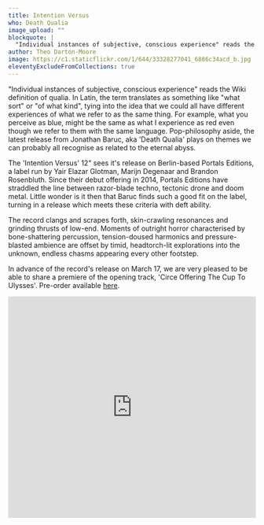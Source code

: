 ```yaml
---
title: Intention Versus
who: Death Qualia
image_upload: ""
blockquote: |
  "Individual instances of subjective, conscious experience" reads the Wiki definition of qualia. In Latin, the term translates as something like "what sort" or "of what kind", tying into the idea that we could all have different experiences of what we refer to as the same thing. For example, what you perceive as blue, might be the same as what I experience as red even though we refer to them with the same language. Pop-philosophy aside, the latest release from Jonathan Baruc, aka 'Death Qualia' plays on themes we can probably all recognise as related to the eternal abyss.
author: Theo Darton-Moore
image: https://c1.staticflickr.com/1/644/33328277041_6886c34acd_b.jpg
eleventyExcludeFromCollections: true
---
```

"Individual instances of subjective, conscious experience" reads the Wiki definition of qualia. In Latin, the term translates as something like "what sort" or "of what kind", tying into the idea that we could all have different experiences of what we refer to as the same thing. For example, what you perceive as blue, might be the same as what I experience as red even though we refer to them with the same language. Pop-philosophy aside, the latest release from Jonathan Baruc, aka 'Death Qualia' plays on themes we can probably all recognise as related to the eternal abyss.

The 'Intention Versus' 12" sees it's release on Berlin-based Portals Editions, a label run by Yair Elazar Glotman, Marijn Degenaar and Brandon Rosenbluth. Since their debut offering in 2014, Portals Editions have straddled the line between razor-blade techno, tectonic drone and doom metal. Little wonder is it then that Baruc finds such a good fit on the label, turning in a release which meets these criteria with deft ability.

The record clangs and scrapes forth, skin-crawling resonances and grinding thrusts of low-end. Moments of outright horror characterised by bone-shattering percussion, tension-doused harmonics and pressure-blasted ambience are offset by timid, headtorch-lit explorations into the unknown, endless chasms appearing every other footstep.

In advance of the record's release on March 17, we are very pleased to be able to share a premiere of the opening track, 'Circe Offering The Cup To Ulysses'. Pre-order available [here](https://portals-editions.bandcamp.com/album/intention-versus).

<iframe width="100%" height="450" scrolling="no" frameborder="no" src="https://w.soundcloud.com/player/?url=https%3A//api.soundcloud.com/tracks/312422487%3Fsecret_token%3Ds-CfR2o&auto_play=false&hide_related=false&show_comments=true&show_user=true&show_reposts=false&visual=true"></iframe>